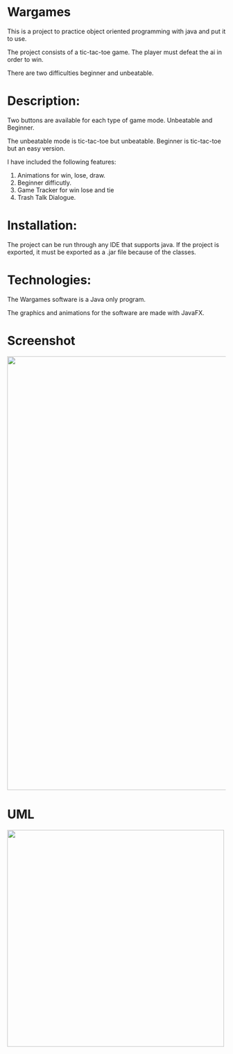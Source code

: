# Wargames
This is a project to practice object oriented programming with java and put it to use.

The project consists of a tic-tac-toe game. The player must defeat the ai in order to win.

There are two difficulties beginner and unbeatable.


# Description:

Two buttons are available for each type of game mode. Unbeatable and Beginner.

The unbeatable mode is tic-tac-toe but unbeatable. Beginner is tic-tac-toe but an easy version.

I have included the following features:

1. Animations for win, lose, draw.
2. Beginner difficutly.
4. Game Tracker for win lose and tie
5. Trash Talk Dialogue.


# Installation:
The project can be run through any IDE that supports java. If the project is exported, it must be exported as a .jar file because of the classes.

# Technologies:
The Wargames software is a Java only program.

The graphics and animations for the software are made with JavaFX.

# Screenshot

<img src = "" width= "1000" >
 
 # UML
 
 <img src = "" width= "500" >

